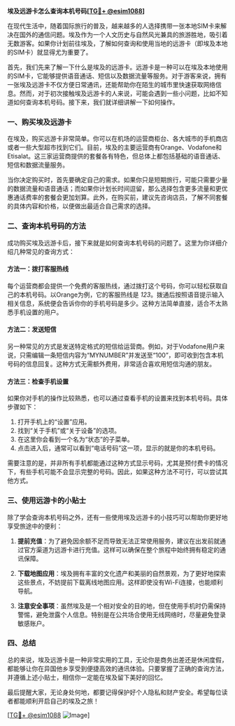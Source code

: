 **埃及远游卡怎么查询本机号码[[TG💪+ @esim1088](https://t.me/s/esim1088)]**

在现代生活中，随着国际旅行的普及，越来越多的人选择携带一张本地SIM卡来解决在国外的通信问题。埃及作为一个人文历史与自然风光兼具的旅游胜地，吸引着无数游客。如果你计划前往埃及，了解如何查询和使用当地的远游卡（即埃及本地的SIM卡）就显得尤为重要了。

首先，我们先来了解一下什么是埃及的远游卡。远游卡是一种可以在埃及本地使用的SIM卡，它能够提供语音通话、短信以及数据流量等服务。对于游客来说，拥有一张埃及远游卡不仅方便日常通讯，还能帮助你在陌生的城市里快速获取网络信息。然而，对于初次接触埃及远游卡的人来说，可能会遇到一些小问题，比如不知道如何查询本机号码。接下来，我们就详细讲解一下如何操作。

### 一、购买埃及远游卡

在埃及，购买远游卡非常简单。你可以在机场的运营商柜台、各大城市的手机商店或者一些大型超市找到它们。目前，埃及的主要运营商有Orange、Vodafone和Etisalat。这三家运营商提供的套餐各有特色，但总体上都包括基础的语音通话、短信和数据流量服务。

当你决定购买时，首先要确定自己的需求。如果你只是短期旅行，可能只需要少量的数据流量和语音通话；而如果你计划长时间逗留，那么选择包含更多流量和更优惠通话费率的套餐会更加划算。此外，在购买前，建议先咨询店员，了解不同套餐的具体内容和价格，以便做出最适合自己需求的选择。

### 二、查询本机号码的方法

成功购买埃及远游卡后，接下来就是如何查询本机号码的问题了。这里为你详细介绍几种常见的查询方式：

#### 方法一：拨打客服热线

每个运营商都会提供一个免费的客服热线，通过拨打这个号码，你可以轻松获取自己的本机号码。以Orange为例，它的客服热线是 *123*。拨通后按照语音提示输入相关信息，系统便会告诉你你的手机号码是多少。这种方法简单直接，适合不太熟悉手机设置的用户。

#### 方法二：发送短信

另一种常见的方式是发送特定格式的短信给运营商。例如，对于Vodafone用户来说，只需编辑一条短信内容为“MYNUMBER”并发送至“100”，即可收到包含本机号码的信息回复。这种方式无需额外费用，非常适合喜欢用短信沟通的朋友。

#### 方法三：检查手机设置

如果你对手机的操作比较熟悉，也可以通过查看手机的设置来找到本机号码。具体步骤如下：
1. 打开手机上的“设置”应用。
2. 找到“关于手机”或“关于设备”的选项。
3. 在这里你会看到一个名为“状态”的子菜单。
4. 点击进入后，通常可以看到“电话号码”这一项，显示的就是你的本机号码。

需要注意的是，并非所有手机都能通过这种方式显示号码，尤其是预付费卡的情况下，有些手机可能不会显示完整的号码。因此，如果这种方法不可行，可以尝试其他方式。

### 三、使用远游卡的小贴士

除了学会查询本机号码之外，还有一些使用埃及远游卡的小技巧可以帮助你更好地享受旅途中的便利：

1. **提前充值**：为了避免因余额不足而导致无法正常使用服务，建议在出发前就通过官方渠道为远游卡进行充值。这样可以确保在整个旅程中始终拥有稳定的通讯保障。
   
2. **下载地图应用**：埃及拥有丰富的文化遗产和美丽的自然景观，为了更好地探索这些景点，不妨提前下载离线地图应用。这样即使没有Wi-Fi连接，也能顺利导航。

3. **注意安全事项**：虽然埃及是一个相对安全的目的地，但在使用手机时仍需保持警惕，避免泄露个人信息。特别是在公共场合使用无线网络时，尽量避免登录敏感账户。

### 四、总结

总的来说，埃及远游卡是一种非常实用的工具，无论你是商务出差还是休闲度假，都能够让你在异国他乡享受到便捷高效的通讯体验。只要掌握了正确的查询方法，并遵循上述小贴士，相信你一定能在埃及留下美好的回忆。

最后提醒大家，无论身处何地，都要记得保护好个人隐私和财产安全。希望每位读者都能顺利开启自己的埃及之旅！

[[TG💪+ @esim1088](https://t.me/s/esim1088) ![Image](https://i.postimg.cc/4NQfJmqS/Snipaste-2025-05-13-00-14-12.png)]